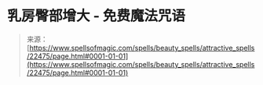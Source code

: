 <!--yml

category: 未分类

date: 2024-06-12 19:06:48

-->

# 乳房臀部增大 - 免费魔法咒语

> 来源：[https://www.spellsofmagic.com/spells/beauty_spells/attractive_spells/22475/page.html#0001-01-01](https://www.spellsofmagic.com/spells/beauty_spells/attractive_spells/22475/page.html#0001-01-01)
